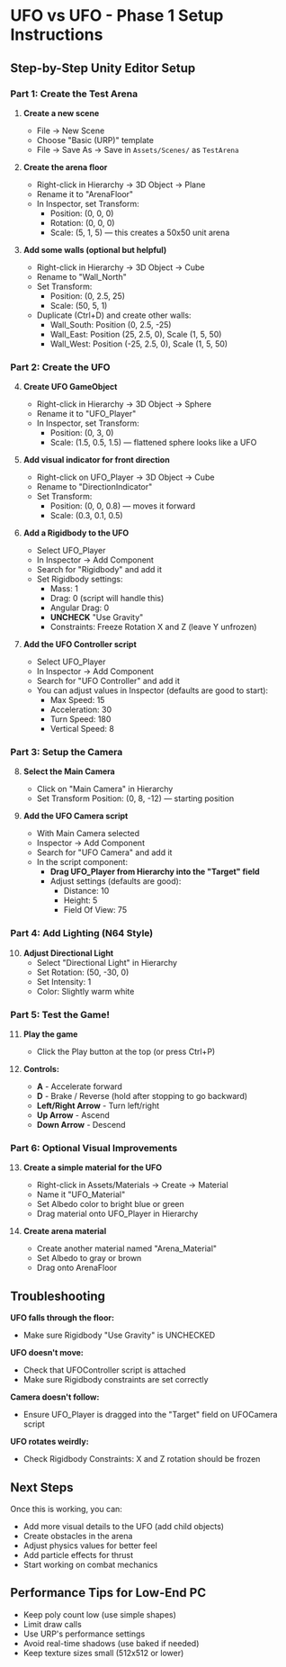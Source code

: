 # UFO vs UFO - Phase 1 Setup Instructions

## Step-by-Step Unity Editor Setup

### Part 1: Create the Test Arena

1. **Create a new scene**
   - File → New Scene
   - Choose "Basic (URP)" template
   - File → Save As → Save in `Assets/Scenes/` as `TestArena`

2. **Create the arena floor**
   - Right-click in Hierarchy → 3D Object → Plane
   - Rename it to "ArenaFloor"
   - In Inspector, set Transform:
     - Position: (0, 0, 0)
     - Rotation: (0, 0, 0)
     - Scale: (5, 1, 5) — this creates a 50x50 unit arena

3. **Add some walls (optional but helpful)**
   - Right-click in Hierarchy → 3D Object → Cube
   - Rename to "Wall_North"
   - Set Transform:
     - Position: (0, 2.5, 25)
     - Scale: (50, 5, 1)
   - Duplicate (Ctrl+D) and create other walls:
     - Wall_South: Position (0, 2.5, -25)
     - Wall_East: Position (25, 2.5, 0), Scale (1, 5, 50)
     - Wall_West: Position (-25, 2.5, 0), Scale (1, 5, 50)

### Part 2: Create the UFO

4. **Create UFO GameObject**
   - Right-click in Hierarchy → 3D Object → Sphere
   - Rename it to "UFO_Player"
   - In Inspector, set Transform:
     - Position: (0, 3, 0)
     - Scale: (1.5, 0.5, 1.5) — flattened sphere looks like a UFO

5. **Add visual indicator for front direction**
   - Right-click on UFO_Player → 3D Object → Cube
   - Rename to "DirectionIndicator"
   - Set Transform:
     - Position: (0, 0, 0.8) — moves it forward
     - Scale: (0.3, 0.1, 0.5)

6. **Add a Rigidbody to the UFO**
   - Select UFO_Player
   - In Inspector → Add Component
   - Search for "Rigidbody" and add it
   - Set Rigidbody settings:
     - Mass: 1
     - Drag: 0 (script will handle this)
     - Angular Drag: 0
     - **UNCHECK** "Use Gravity"
     - Constraints: Freeze Rotation X and Z (leave Y unfrozen)

7. **Add the UFO Controller script**
   - Select UFO_Player
   - In Inspector → Add Component
   - Search for "UFO Controller" and add it
   - You can adjust values in Inspector (defaults are good to start):
     - Max Speed: 15
     - Acceleration: 30
     - Turn Speed: 180
     - Vertical Speed: 8

### Part 3: Setup the Camera

8. **Select the Main Camera**
   - Click on "Main Camera" in Hierarchy
   - Set Transform Position: (0, 8, -12) — starting position

9. **Add the UFO Camera script**
   - With Main Camera selected
   - Inspector → Add Component
   - Search for "UFO Camera" and add it
   - In the script component:
     - **Drag UFO_Player from Hierarchy into the "Target" field**
     - Adjust settings (defaults are good):
       - Distance: 10
       - Height: 5
       - Field Of View: 75

### Part 4: Add Lighting (N64 Style)

10. **Adjust Directional Light**
    - Select "Directional Light" in Hierarchy
    - Set Rotation: (50, -30, 0)
    - Set Intensity: 1
    - Color: Slightly warm white

### Part 5: Test the Game!

11. **Play the game**
    - Click the Play button at the top (or press Ctrl+P)

12. **Controls:**
    - **A** - Accelerate forward
    - **D** - Brake / Reverse (hold after stopping to go backward)
    - **Left/Right Arrow** - Turn left/right
    - **Up Arrow** - Ascend
    - **Down Arrow** - Descend

### Part 6: Optional Visual Improvements

13. **Create a simple material for the UFO**
    - Right-click in Assets/Materials → Create → Material
    - Name it "UFO_Material"
    - Set Albedo color to bright blue or green
    - Drag material onto UFO_Player in Hierarchy

14. **Create arena material**
    - Create another material named "Arena_Material"
    - Set Albedo to gray or brown
    - Drag onto ArenaFloor

## Troubleshooting

**UFO falls through the floor:**
- Make sure Rigidbody "Use Gravity" is UNCHECKED

**UFO doesn't move:**
- Check that UFOController script is attached
- Make sure Rigidbody constraints are set correctly

**Camera doesn't follow:**
- Ensure UFO_Player is dragged into the "Target" field on UFOCamera script

**UFO rotates weirdly:**
- Check Rigidbody Constraints: X and Z rotation should be frozen

## Next Steps

Once this is working, you can:
- Add more visual details to the UFO (add child objects)
- Create obstacles in the arena
- Adjust physics values for better feel
- Add particle effects for thrust
- Start working on combat mechanics

## Performance Tips for Low-End PC

- Keep poly count low (use simple shapes)
- Limit draw calls
- Use URP's performance settings
- Avoid real-time shadows (use baked if needed)
- Keep texture sizes small (512x512 or lower)
